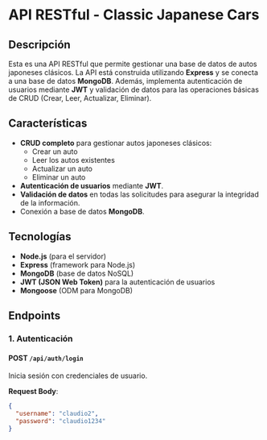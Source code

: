 # API RESTful - Classic Japanese Cars

## Descripción

Esta es una API RESTful que permite gestionar una base de datos de autos japoneses clásicos. La API está construida utilizando **Express** y se conecta a una base de datos **MongoDB**. Además, implementa autenticación de usuarios mediante **JWT** y validación de datos para las operaciones básicas de CRUD (Crear, Leer, Actualizar, Eliminar).

## Características

- **CRUD completo** para gestionar autos japoneses clásicos:
  - Crear un auto
  - Leer los autos existentes
  - Actualizar un auto
  - Eliminar un auto
- **Autenticación de usuarios** mediante **JWT**.
- **Validación de datos** en todas las solicitudes para asegurar la integridad de la información.
- Conexión a base de datos **MongoDB**.

## Tecnologías

- **Node.js** (para el servidor)
- **Express** (framework para Node.js)
- **MongoDB** (base de datos NoSQL)
- **JWT (JSON Web Token)** para la autenticación de usuarios
- **Mongoose** (ODM para MongoDB)

## Endpoints

### 1. **Autenticación**

#### POST `/api/auth/login`

Inicia sesión con credenciales de usuario.

**Request Body**:
```json
{
  "username": "claudio2",
  "password": "claudio1234"
}